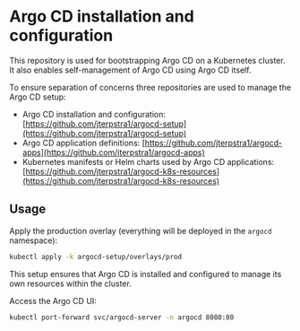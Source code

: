 # Argo CD installation and configuration

This repository is used for bootstrapping Argo CD on a Kubernetes cluster.  
It also enables self-management of Argo CD using Argo CD itself.

To ensure separation of concerns three repositories are used to manage the Argo CD setup:

* Argo CD installation and
  configuration: [https://github.com/jterpstra1/argocd-setup](https://github.com/jterpstra1/argocd-setup)
* Argo CD application definitions: [https://github.com/jterpstra1/argocd-apps](https://github.com/jterpstra1/argocd-apps)
* Kubernetes manifests or Helm charts used by Argo CD
  applications: [https://github.com/jterpstra1/argocd-k8s-resources](https://github.com/jterpstra1/argocd-k8s-resources)

## Usage

Apply the production overlay (everything will be deployed in the `argocd` namespace):

```bash
kubectl apply -k argocd-setup/overlays/prod
```

This setup ensures that Argo CD is installed and configured to manage its own resources within the cluster.

Access the Argo CD UI:

```bash
kubectl port-forward svc/argocd-server -n argocd 8080:80
```